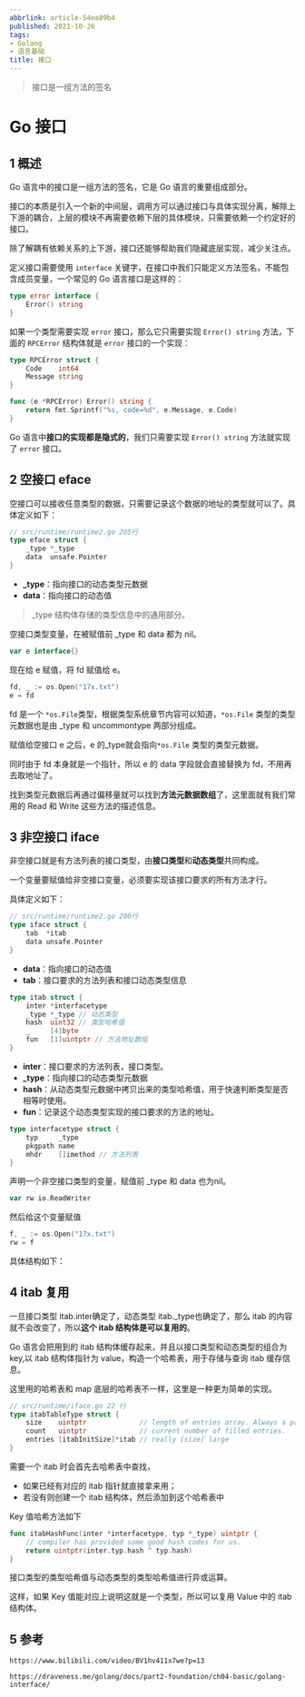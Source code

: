 ```yaml
---
abbrlink: article-54ea89b4
published: 2021-10-26
tags:
- Golang
- 语言基础
title: 接口
---
```


>接口是一组方法的签名

<!--more-->
# Go 接口

## 1 概述

Go 语言中的接口是一组方法的签名，它是 Go 语言的重要组成部分。

接口的本质是引入一个新的中间层，调用方可以通过接口与具体实现分离，解除上下游的耦合，上层的模块不再需要依赖下层的具体模块，只需要依赖一个约定好的接口。

除了解耦有依赖关系的上下游，接口还能够帮助我们隐藏底层实现，减少关注点。

定义接口需要使用 `interface` 关键字，在接口中我们只能定义方法签名，不能包含成员变量，一个常见的 Go 语言接口是这样的：

```go
type error interface {
	Error() string
}
```

如果一个类型需要实现 `error` 接口，那么它只需要实现 `Error() string` 方法，下面的 `RPCError` 结构体就是 `error` 接口的一个实现：

```go
type RPCError struct {
	Code    int64
	Message string
}

func (e *RPCError) Error() string {
	return fmt.Sprintf("%s, code=%d", e.Message, e.Code)
}
```

Go 语言中**接口的实现都是隐式的**，我们只需要实现 `Error() string` 方法就实现了 `error` 接口。



## 2 空接口 eface

空接口可以接收任意类型的数据，只需要记录这个数据的地址的类型就可以了。具体定义如下：

```go
// src/runtime/runtime2.go 205行
type eface struct {
	_type *_type
	data  unsafe.Pointer
}
```

* **_type**：指向接口的动态类型元数据
* **data**：指向接口的动态值

> _type 结构体存储的类型信息中的通用部分。

空接口类型变量，在被赋值前 _type 和 data 都为 nil。

```go
var e interface{}
```

现在给 e 赋值，将 fd 赋值给 e。

```go
fd, _ := os.Open("17x.txt")
e = fd
```

fd 是一个 `*os.File`类型，根据类型系统章节内容可以知道，`*os.File` 类型的类型元数据也是由 _type 和 uncommontype 两部分组成。

赋值给空接口 e 之后，e 的_type就会指向`*os.File` 类型的类型元数据。

同时由于 fd 本身就是一个指针，所以 e 的 data 字段就会直接替换为 fd，不用再去取地址了。

找到类型元数据后再通过偏移量就可以找到**方法元数据数组**了，这里面就有我们常用的 Read 和 Write 这些方法的描述信息。



## 3 非空接口 iface

非空接口就是有方法列表的接口类型，由**接口类型**和**动态类型**共同构成。

一个变量要赋值给非空接口变量，必须要实现该接口要求的所有方法才行。

具体定义如下：

```go
// src/runtime/runtime2.go 200行
type iface struct {
	tab  *itab
	data unsafe.Pointer
}
```

* **data**：指向接口的动态值
* **tab**：接口要求的方法列表和接口动态类型信息



```go
type itab struct {
	inter *interfacetype
	_type *_type // 动态类型
	hash  uint32 // 类型哈希值
	_     [4]byte
	fun   [1]uintptr // 方法地址数组
}
```

* **inter**：接口要求的方法列表，接口类型。
* **_type**：指向接口的动态类型元数据
* **hash**：从动态类型元数据中拷贝出来的类型哈希值，用于快速判断类型是否相等时使用。
* **fun**：记录这个动态类型实现的接口要求的方法的地址。

```go
type interfacetype struct {
	typ     _type
	pkgpath name
	mhdr    []imethod // 方法列表
}
```



声明一个非空接口类型的变量，赋值前 _type 和 data 也为nil。

```go
var rw io.ReadWriter
```

然后给这个变量赋值

```go
f, _ := os.Open("17x.txt")
rw = f
```

具体结构如下：


## 4 itab 复用

一旦接口类型 itab.inter确定了，动态类型 itab._type也确定了，那么 itab 的内容就不会改变了，所以**这个 itab 结构体是可以复用的**。


Go 语言会把用到的 itab 结构体缓存起来，并且以接口类型和动态类型的组合为 key,以 itab 结构体指针为 value，构造一个哈希表，用于存储与查询 itab 缓存信息。

这里用的哈希表和 map 底层的哈希表不一样，这里是一种更为简单的实现。

```go
// src/runtime/iface.go 22 行
type itabTableType struct {
	size    uintptr             // length of entries array. Always a power of 2.
	count   uintptr             // current number of filled entries.
	entries [itabInitSize]*itab // really [size] large
}
```

需要一个 itab 时会首先去哈希表中查找，

* 如果已经有对应的 itab 指针就直接拿来用；
* 若没有则创建一个 itab 结构体，然后添加到这个哈希表中

Key 值哈希方法如下

```go
func itabHashFunc(inter *interfacetype, typ *_type) uintptr {
	// compiler has provided some good hash codes for us.
	return uintptr(inter.typ.hash ^ typ.hash)
}
```

接口类型的类型哈希值与动态类型的类型哈希值进行异或运算。

这样，如果 Key 值能对应上说明这就是一个类型，所以可以复用 Value 中的 itab 结构体。

## 5 参考

`https://www.bilibili.com/video/BV1hv411x7we?p=13`

`https://draveness.me/golang/docs/part2-foundation/ch04-basic/golang-interface/`